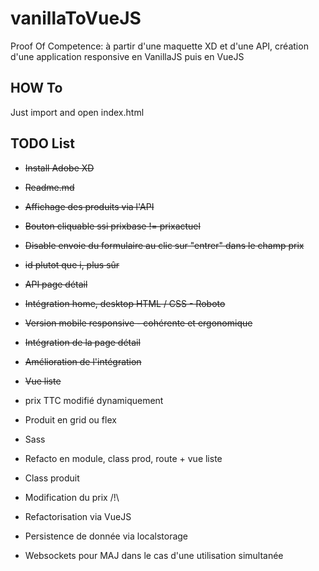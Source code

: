# vanillaToVueJS

Proof Of Competence: à partir d'une maquette XD et d'une API, création d'une application responsive en VanillaJS puis en VueJS

## HOW To

Just import and open index.html

## TODO List

* ~~Install Adobe XD~~
* ~~Readme.md~~
* ~~Affichage des produits via l'API~~
* ~~Bouton cliquable ssi prixbase != prixactuel~~
* ~~Disable envoie du formulaire au clic sur "entrer" dans le champ prix~~
* ~~id plutot que i, plus sûr~~
* ~~API page détail~~
* ~~Intégration home, desktop HTML / CSS - Roboto~~
* ~~Version mobile responsive - cohérente et ergonomique~~
* ~~Intégration de la page détail~~
* ~~Amélioration de l'intégration~~
* ~~Vue liste~~

* prix TTC modifié dynamiquement
* Produit en grid ou flex
* Sass

* Refacto en module, class prod, route + vue liste

* Class produit
* Modification du prix /!\
* Refactorisation via VueJS
* Persistence de donnée via localstorage
* Websockets pour MAJ dans le cas d'une utilisation simultanée